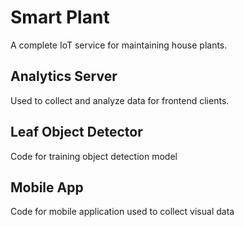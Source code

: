 Smart Plant
=
A complete IoT service for maintaining house plants.
## Analytics Server
Used to collect and analyze data for frontend clients.

## Leaf Object Detector
Code for training object detection model

## Mobile App
Code for mobile application used to collect visual data